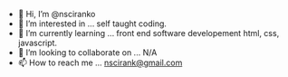 - 👋 Hi, I’m @nsciranko
- 👀 I’m interested in ... self taught coding.
- 🌱 I’m currently learning ... front end software developement html, css, javascript.
- 💞️ I’m looking to collaborate on ... N/A
- 📫 How to reach me ... nscirank@gmail.com

<!---
nsciranko/nsciranko is a ✨ special ✨ repository because its `README.md` (this file) appears on your GitHub profile.
You can click the Preview link to take a look at your changes.
--->

